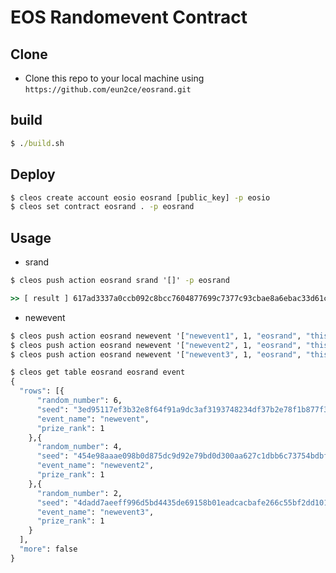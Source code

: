 # EOS Randomevent Contract

## Clone
- Clone this repo to your local machine using `https://github.com/eun2ce/eosrand.git`

## build

```cmd
$ ./build.sh
```

## Deploy

```cmd
$ cleos create account eosio eosrand [public_key] -p eosio
$ cleos set contract eosrand . -p eosrand
```

## Usage

- srand

```cmd
$ cleos push action eosrand srand '[]' -p eosrand
```

```cmd
>> [ result ] 617ad3337a0ccb092c8bcc7604877699c7377c93cbae8a6ebac33d61ca3e12c6 [ uint8_t result ] 4
```

- newevent

```cmd
$ cleos push action eosrand newevent '["newevent1", 1, "eosrand", "thisisseed"]' -p eosrand
$ cleos push action eosrand newevent '["newevent2", 1, "eosrand", "thisisseed"]' -p eosrand
$ cleos push action eosrand newevent '["newevent3", 1, "eosrand", "thisisseed"]' -p eosrand
```

```cmd
$ cleos get table eosrand eosrand event
{
  "rows": [{
      "random_number": 6,
      "seed": "3ed95117ef3b32e8f64f91a9dc3af3193748234df37b2e78f1b877f331927533",
      "event_name": "newevent",
      "prize_rank": 1
    },{
      "random_number": 4,
      "seed": "454e98aaae098b0d875dc9d92e79bd0d300aa627c1dbb6c73754bdbf0ceb95a8",
      "event_name": "newevent2",
      "prize_rank": 1
    },{
      "random_number": 2,
      "seed": "4dadd7aeeff996d5bd4435de69158b01eadcacbafe266c55bf2dd10121e4425e",
      "event_name": "newevent3",
      "prize_rank": 1
    }
  ],
  "more": false
}
```
